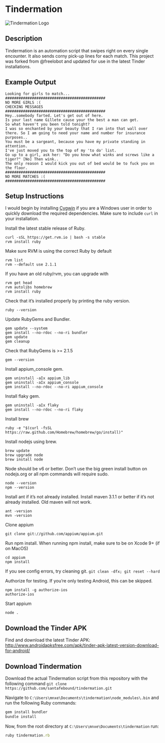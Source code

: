 # Tindermation

![Tindermation Logo](https://github.com/santafebound/tindermation/blob/master/web_hi_res_512.png)

## Description
Tindermation is an automation script that swipes right on every single encounter. It also sends corny pick-up lines for each match. This project was forked from @freelobot and updated for use in the latest Tinder installations.

## Example Output
```
Looking for girls to match...
#############################################
NO MORE GIRLS :(
CHECKING MESSAGES
#############################################
Hey..somebody farted. Let's get out of here.
Is your last name Gillete cause your the best a man can get.
So what haven't you been told tonight?
I was so enchanted by your beauty that I ran into that wall over there. So I am going to need your name and number for insurance purposes..
You must be a sargeant, because you have my private standing in attention.
I've just moved you to the top of my 'to do' list.
Go up to a girl, ask her: "Do you know what winks and screws like a tiger?" [No] Then wink..
The only reason I would kick you out of bed would be to fuck you on the floor.
#############################################
NO MORE MATCHES :(
#############################################
```

## Setup Instructions

I would begin by installing <a href="https://www.google.cz/search?q=cygwin+latest+installation&rlz=1C1CHBD_enCZ733CZ733&oq=cygwin+latest+installation&aqs=chrome..69i57j0l5.2824j0j7&sourceid=chrome&ie=UTF-8">Cygwin</a> if you are a Windows user in order to quickly download the required dependencies. Make sure to include ``curl`` in your installation.

Install the latest stable release of Ruby.
```
curl -sSL https://get.rvm.io | bash -s stable
rvm install ruby
```

Make sure RVM is using the correct Ruby by default
```
rvm list
rvm --default use 2.1.1
```

If you have an old ruby/rvm, you can upgrade with
```
rvm get head
rvm autolibs homebrew
rvm install ruby
```

Check that it’s installed properly by printing the ruby version.
```
ruby --version
```

Update RubyGems and Bundler.
```
gem update --system
gem install --no-rdoc --no-ri bundler
gem update
gem cleanup
```

Check that RubyGems is >= 2.1.5
```
gem --version
```

Install appium_console gem.
```
gem uninstall -aIx appium_lib
gem uninstall -aIx appium_console
gem install --no-rdoc --no-ri appium_console
```

Install flaky gem.
```
gem uninstall -aIx flaky
gem install --no-rdoc --no-ri flaky
```

Install brew
```
ruby -e "$(curl -fsSL https://raw.github.com/Homebrew/homebrew/go/install)"
```

Install nodejs using brew.
```
brew update
brew upgrade node
brew install node
```

Node should be v6 or better. Don’t use the big green install button on nodejs.org or all npm commands will require sudo.
```
node --version
npm --version
```

Install ant if it’s not already installed.
Install maven 3.1.1 or better if it’s not already installed. Old maven will not work.
```
ant -version
mvn -version
```

Clone appium
```
git clone git://github.com/appium/appium.git
```

Run npm install. When running npm install, make sure to be on Xcode 9+ (if on MacOS)
```
cd appium
npm install
```

If you see config errors, try cleaning git. ``git clean -dfx; git reset --hard``

Authorize for testing. If you’re only testing Android, this can be skipped.
```
npm install -g authorize-ios
authorize-ios
```

Start appium
```
node .
```

## Download the Tinder APK

Find and download the latest Tinder APK: http://www.androidapksfree.com/apk/tinder-apk-latest-version-download-for-android/

## Download Tindermation

Download the actual Tindermation script from this repository with the following command ``git clone https://github.com/santafebound/tindermation.git``

Navigate to ``C:\Users\mnxe\Documents\tindermation\node_modules\.bin`` and run the following Ruby commands:

```ruby
gem install bundler
bundle install
```

Now, from the root directory at ``C:\Users\mnxe\Documents\tindermation`` run:

```ruby
ruby tindermation.rb
```
